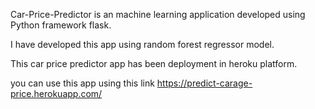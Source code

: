 Car-Price-Predictor is an machine learning application developed using Python framework flask. 

I have developed this app using random forest regressor model. 

This car price predictor app has been deployment in heroku platform.

you can use this app using this link https://predict-carage-price.herokuapp.com/
